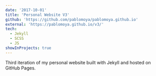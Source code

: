 ```yaml
---
date: '2017-10-01'
title: 'Personal Website V3'
github: 'https://github.com/pablomoya/pablomoya.github.io'
external: 'https://pablomoya.github.io/v3/'
tech:
  - Jekyll
  - SCSS
  - JS
showInProjects: true
---
```


Third iteration of my personal website built with Jekyll and hosted on GitHub Pages.
